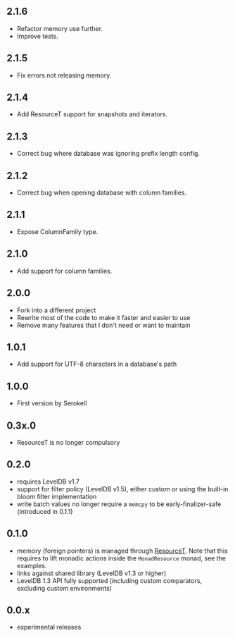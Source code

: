 ## 2.1.6

 * Refactor memory use further.
 * Improve tests.

## 2.1.5

 * Fix errors not releasing memory.

## 2.1.4

 * Add ResourceT support for snapshots and iterators.

## 2.1.3

 * Correct bug where database was ignoring prefix length config.


## 2.1.2

 * Correct bug when opening database with column families.


## 2.1.1

 * Expose ColumnFamily type.
 

## 2.1.0

 * Add support for column families.


## 2.0.0

 * Fork into a different project
 * Rewrite most of the code to make it faster and easier to use
 * Remove many features that I don't need or want to maintain


## 1.0.1

 * Add support for UTF-8 characters in a database's path


## 1.0.0

 * First version by Serokell


## 0.3x.0

 * ResourceT is no longer compulsory


## 0.2.0

 * requires LevelDB v1.7
 * support for filter policy (LevelDB v1.5), either custom or using the built-in
   bloom filter implementation
 * write batch values no longer require a `memcpy` to be early-finalizer-safe
   (introduced in 0.1.1)


## 0.1.0

 * memory (foreign pointers) is managed through
   [ResourceT](http://hackage.haskell.org/package/resourcet). Note that this
   requires to lift monadic actions inside the `MonadResource` monad, see the
   examples.
 * links against shared library (LevelDB v1.3 or higher)
 * LevelDB 1.3 API fully supported (including custom comparators, excluding
   custom environments)


## 0.0.x

 * experimental releases
